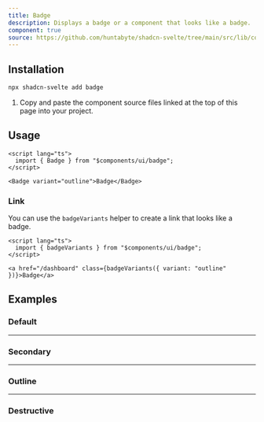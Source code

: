 ```yaml
---
title: Badge
description: Displays a badge or a component that looks like a badge.
component: true
source: https://github.com/huntabyte/shadcn-svelte/tree/main/src/lib/components/ui/badge
---
```


<script>
  import { BadgeDemo, BadgeDemoDestructive, BadgeDemoOutline, BadgeDemoSecondary, ComponentExample, ManualInstall } from '$lib/components/docs';
</script>

<ComponentExample src="src/lib/components/docs/examples/badge/BadgeDemo.svelte">

<div slot="example">
<BadgeDemo />
</div>

</ComponentExample>

## Installation

```bash
npx shadcn-svelte add badge
```

<ManualInstall>

1. Copy and paste the component source files linked at the top of this page into your project.

</ManualInstall>

## Usage

```svelte
<script lang="ts">
  import { Badge } from "$components/ui/badge";
</script>
```

```svelte
<Badge variant="outline">Badge</Badge>
```

### Link

You can use the `badgeVariants` helper to create a link that looks like a badge.

```svelte
<script lang="ts">
  import { badgeVariants } from "$components/ui/badge";
</script>
```

```svelte
<a href="/dashboard" class={badgeVariants({ variant: "outline" })}>Badge</a>
```

## Examples

### Default

<ComponentExample src="src/lib/components/docs/examples/badge/BadgeDemo.svelte">

<div slot="example">
<BadgeDemo />
</div>

</ComponentExample>

---

### Secondary

<ComponentExample src="src/lib/components/docs/examples/badge/BadgeDemoSecondary.svelte">

<div slot="example">
<BadgeDemoSecondary />
</div>

</ComponentExample>

---

### Outline

<ComponentExample src="src/lib/components/docs/examples/badge/BadgeDemoOutline.svelte">

<div slot="example">
<BadgeDemoOutline />
</div>

</ComponentExample>

---

### Destructive

<ComponentExample src="src/lib/components/docs/examples/badge/BadgeDemoDestructive.svelte">

<div slot="example">
<BadgeDemoDestructive />
</div>

</ComponentExample>
